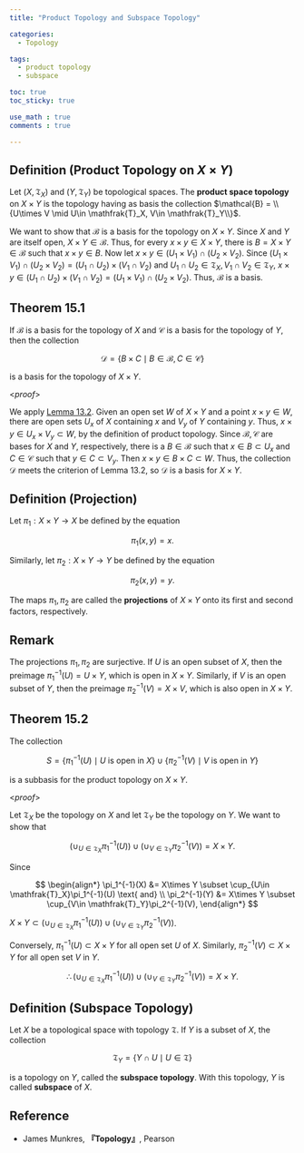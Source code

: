 ```yaml
---
title: "Product Topology and Subspace Topology"

categories:
  - Topology

tags:
  - product topology
  - subspace

toc: true
toc_sticky: true

use_math : true
comments : true

---
```


## Definition (Product Topology on $X \times Y$)
Let $(X,\mathfrak{T}_X)$ and $(Y,\mathfrak{T}_Y)$ be topological spaces. The **product space topology** on $X\times Y$ is the topology having as basis the collection $\mathcal{B} = \\{U\times V \mid  U\in \mathfrak{T}_X, V\in \mathfrak{T}_Y\\}$.

We want to show that $\mathcal{B}$ is a basis for the topology on $X\times Y$. Since $X$ and $Y$ are itself open, $X\times Y \in \mathcal{B}$. Thus, for every $x\times y \in X\times Y$, there is $B=X\times Y\in \mathcal{B}$ such that $x\times y \in B$. Now let $x\times y \in (U_1\times V_1) \cap (U_2\times V_2)$. Since $(U_1\times V_1) \cap (U_2\times V_2) = (U_1 \cap U_2)\times (V_1\cap V_2)$ and $U_1\cap U_2 \in \mathfrak{T}_X, V_1\cap V_2 \in \mathfrak{T}_Y$, $x\times y \in  (U_1 \cap U_2)\times (V_1\cap V_2) = (U_1\times V_1) \cap (U_2\times V_2)$. Thus, $\mathcal{B}$ is a basis.

$$\tag*{$\square$}$$

## Theorem 15.1 
If $\mathcal{B}$ is a basis for the topology of $X$ and $\mathcal{C}$ is a basis for the topology of $Y$, then the collection

$$
\begin{equation*}
\mathcal{D} = \{B\times C \mid B\in\mathcal{B}, C \in \mathcal{C}\}
\end{equation*}
$$

is a basis for the topology of $X\times Y$.

<*proof*>

We apply [Lemma 13.2](https://seanie12.github.io/blog/topology/open-basis/#lemma-132).  Given an open set $W$ of $X\times Y$ and a point $x\times y\in W$, there are open sets $U_x$ of $X$ containing $x$ and $V_y$ of $Y$ containing $y$. Thus, $x\times y \in U_x\times V_y \subset W$, by the definition of product topology. Since $\mathcal{B},\mathcal{C}$ are bases for $X$ and $Y$, respectively, there is a $B\in\mathcal{B}$ such that $x\in B\subset U_x$ and $C\in\mathcal{C}$ such that $y\in C\subset V_y$. Then $x\times y \in B\times C \subset W$. Thus, the collection $\mathcal{D}$ meets the criterion of Lemma 13.2, so $\mathcal{D}$ is a basis for $X\times Y$.

$$\tag*{$\square$}$$


## Definition (Projection)
Let $\pi_1: X\times Y \rightarrow X$ be defined by the equation

$$
\begin{equation*}
\pi_1(x,y) = x.
\end{equation*}
$$

Similarly, let $\pi_2:X\times Y \rightarrow Y$ be defined by the equation

$$
\begin{equation*}
\pi_2(x,y) = y.
\end{equation*}
$$

The maps $\pi_1,\pi_2$ are called the **projections** of $X\times Y$ onto its first and second factors, respectively.

## Remark
The projections $\pi_1,\pi_2$ are surjective. If $U$ is an open subset of $X$, then the preimage $\pi_1^{-1}(U) = U\times Y$, which is open in $X\times Y$. Similarly, if $V$ is an open subset of $Y$, then the preimage $\pi_2^{-1}(V) = X\times V$, which is also open in $X\times Y$.

## Theorem 15.2
The collection

$$
S = \{ \pi_1^{-1}(U)\mid U \text{ is open in } X\} \cup \{ \pi_2^{-1}(V)\mid V \text{ is open in } Y\}
$$

is a subbasis for the product topology on $X\times Y$.

<*proof*>

Let $\mathfrak{T}_X$ be the  topology on $X$ and let $\mathfrak{T}_Y$ be the topology on $Y$. We want to show that 

$$
\left(\cup_{U\in\mathfrak{T}_X}\pi_1^{-1}(U)\right)\cup \left(\cup_{V\in\mathfrak{T}_Y}\pi_2^{-1}(V) \right) = X\times Y.
$$

Since

$$
\begin{align*}
\pi_1^{-1}(X) &= X\times Y \subset \cup_{U\in \mathfrak{T}_X}\pi_1^{-1}(U) \text{ and} \\
\pi_2^{-1}(Y) &= X\times Y \subset \cup_{V\in \mathfrak{T}_Y}\pi_2^{-1}(V), 
\end{align*}
$$

$X\times Y\subset \left(\cup_{U\in\mathfrak{T}_X}\pi_1^{-1}(U)\right)\cup \left(\cup_{V\in\mathfrak{T}_Y}\pi_2^{-1}(V) \right)$.

Conversely, $\pi_1^{-1}(U)\subset X\times Y$ for all open set $U$ of $X$. Similarly, $\pi_2^{-1}(V) \subset X\times Y$ for all open set $V$ in $Y$.

$$\therefore \left(\cup_{U\in\mathfrak{T}_X}\pi_1^{-1}(U)\right)\cup \left(\cup_{V\in\mathfrak{T}_Y}\pi_2^{-1}(V) \right) = X\times Y.$$

$$\tag*{$\square$}$$

## Definition (Subspace Topology)

Let $X$ be a topological space with topology $\mathfrak{T}$. If $Y$ is a subset of $X$, the collection

$$
\mathfrak{T}_Y = \{ Y\cap U \mid U \in \mathfrak{T}\}
$$

is a topology on $Y$, called the **subspace topology**. With this topology, $Y$ is called **subspace** of $X$.
## Reference
- James Munkres, **『**Topology**』**, Pearson
